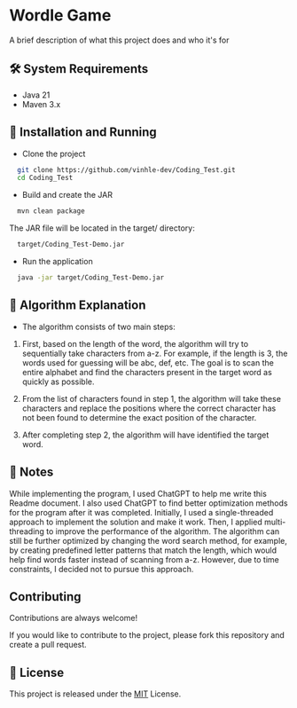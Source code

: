 
# Wordle Game

A brief description of what this project does and who it's for

## 🛠 System Requirements
* Java 21
* Maven 3.x

## 🚀 Installation and Running

* Clone the project

```bash
  git clone https://github.com/vinhle-dev/Coding_Test.git
  cd Coding_Test
```

* Build and create the JAR

```bash
  mvn clean package
```

The JAR file will be located in the target/ directory:

```bash
  target/Coding_Test-Demo.jar
```

* Run the application

```bash
  java -jar target/Coding_Test-Demo.jar
```
## 🧠 Algorithm Explanation

* The algorithm consists of two main steps:

1. First, based on the length of the word, the algorithm will try to sequentially take characters from a-z. For example, if the length is 3, the words used for guessing will be abc, def, etc. The goal is to scan the entire alphabet and find the characters present in the target word as quickly as possible.

2. From the list of characters found in step 1, the algorithm will take these characters and replace the positions where the correct character has not been found to determine the exact position of the character.

3. After completing step 2, the algorithm will have identified the target word.

## 📝 Notes

While implementing the program, I used ChatGPT to help me write this Readme document. I also used ChatGPT to find better optimization methods for the program after it was completed.
Initially, I used a single-threaded approach to implement the solution and make it work. Then, I applied multi-threading to improve the performance of the algorithm. The algorithm can still be further optimized by changing the word search method, for example, by creating predefined letter patterns that match the length, which would help find words faster instead of scanning from a-z. However, due to time constraints, I decided not to pursue this approach.

## Contributing

Contributions are always welcome!

If you would like to contribute to the project, please fork this repository and create a pull request.


## 📄 License

This project is released under the [MIT](https://choosealicense.com/licenses/mit/) License.


